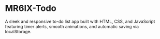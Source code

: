 # MR6IX-Todo
A sleek and responsive to-do list app built with HTML, CSS, and JavaScript featuring timer alerts, smooth animations, and automatic saving via localStorage.
